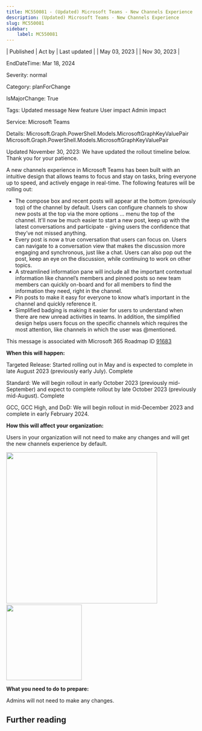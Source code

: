 ```yaml
---
title: MC550081 - (Updated) Microsoft Teams - New Channels Experience
description: (Updated) Microsoft Teams - New Channels Experience
slug: MC550081
sidebar:
    label: MC550081
---
```


| Published | Act by | Last updated |
| May 03, 2023 |  | Nov 30, 2023 |

EndDateTime: Mar 18, 2024

Severity: normal

Category: planForChange

IsMajorChange: True

Tags: Updated message New feature User impact Admin impact

Service: Microsoft Teams

Details: Microsoft.Graph.PowerShell.Models.MicrosoftGraphKeyValuePair Microsoft.Graph.PowerShell.Models.MicrosoftGraphKeyValuePair

<p style="">Updated November 30, 2023: We have updated the rollout timeline below. Thank you for your patience.</p><p style="">A new channels experience in Microsoft Teams has been built with an intuitive design that allows teams to focus and stay on tasks, bring everyone up to speed, and actively engage in real-time. The following features will be rolling ou<span style="font-size: 14px;">t:&nbsp;&nbsp;</span><br></p><ul><li>The compose box and recent posts will appear at the bottom (previously top) of the channel by default. Users can configure channels to show new posts at the top via the more options ... menu the top of the channel. It'll now be much easier to start a new post, keep up with the latest conversations and participate - giving users the confidence that they’ve not missed anything.&nbsp;</li><li>Every post is now a true conversation that users can focus on. Users can navigate to a conversation view that makes the discussion more engaging and synchronous, just like a chat. Users can also pop out the post, keep an eye on the discussion, while continuing to work on other topics.&nbsp;</li><li>A streamlined information pane will include all the important contextual information like channel’s members and pinned posts so new team members can quickly on-board and for all members to find the information they need, right in the channel.</li><li>Pin posts to make it easy for everyone to know what’s important in the channel and quickly reference it.&nbsp;</li><li>Simplified badging is making it easier for users to understand when there are new unread activities in teams. In addition, the simplified design helps users focus on the specific channels which requires the most attention, like channels in which the user was @mentioned.&nbsp;</li></ul><p>This message is associated with Microsoft 365 Roadmap ID <a href="https://www.microsoft.com/microsoft-365/roadmap?rtc=1%26filters=&amp;searchterms=91683" target="_blank">91683</a><br></p>

<p><b>When this will happen:</b></p><p>Targeted Release: Started rolling out in May and is expected to complete in late August 2023 (previously early July). Complete</p><p>Standard: We will begin rollout in early October 2023 (previously mid-September) and expect to complete rollout by late October 2023 (previously mid-August). Complete</p><p>GCC, GCC High, and DoD: We will begin rollout in mid-December 2023 and complete in early February 2024.</p>

<p><b>How this will affect your organization:</b></p><p>Users in your organization will not need to make any changes and will get the new channels experience by default.</p><p><img src="https://img-prod-cms-rt-microsoft-com.akamaized.net/cms/api/am/imageFileData/RW124xS?ver=12fe" style="width: 400px;" "alt="Channels" view="" in="" desktop"="">&nbsp; &nbsp; &nbsp; &nbsp; &nbsp; &nbsp; &nbsp; &nbsp; &nbsp;<img src="https://img-prod-cms-rt-microsoft-com.akamaized.net/cms/api/am/imageFileData/RW12cpe?ver=9327" style="width: 200px;" "alt="Channels" view="" in="" mobile"=""><br></p>

<p><b>What you need to do to prepare:</b></p><p>Admins will not need to make any changes.&nbsp;</p>

## Further reading
